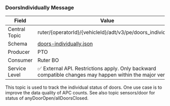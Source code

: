 ### DoorsIndividually Message
| Field         | Value                                                                                                       |
|---------------|-------------------------------------------------------------------------------------------------------------|
| Central Topic | ruter/{operatorId}/{vehicleId}/adt/v3/pe/doors_individually                                                 |
| Schema        | [ doors-individually.json ](json-schemas/pe/doors-individually/doors-individually.json)                     |
| Producer      | PTO                                                                                                         |
| Consumer      | Ruter BO                                                                                                    |
| Service Level | ✅ External API. Restrictions apply. Only backward compatible changes may happen within the major version.   |

This topic is used to track the individual status of doors. One use case is to improve the data quality of APC counts. See also topic sensors/door for status of anyDoorOpen/allDoorsClosed.
